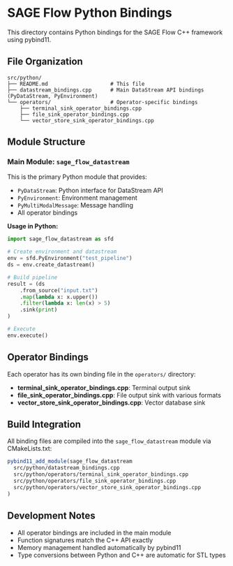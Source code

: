 # SAGE Flow Python Bindings

This directory contains Python bindings for the SAGE Flow C++ framework using pybind11.

## File Organization

```
src/python/
├── README.md                    # This file
├── datastream_bindings.cpp      # Main DataStream API bindings (PyDataStream, PyEnvironment)
└── operators/                   # Operator-specific bindings
    ├── terminal_sink_operator_bindings.cpp
    ├── file_sink_operator_bindings.cpp
    └── vector_store_sink_operator_bindings.cpp
```

## Module Structure

### Main Module: `sage_flow_datastream`

This is the primary Python module that provides:
- `PyDataStream`: Python interface for DataStream API
- `PyEnvironment`: Environment management
- `PyMultiModalMessage`: Message handling
- All operator bindings

**Usage in Python:**
```python
import sage_flow_datastream as sfd

# Create environment and datastream
env = sfd.PyEnvironment("test_pipeline")
ds = env.create_datastream()

# Build pipeline
result = (ds
    .from_source("input.txt")
    .map(lambda x: x.upper())
    .filter(lambda x: len(x) > 5)
    .sink(print)
)

# Execute
env.execute()
```

## Operator Bindings

Each operator has its own binding file in the `operators/` directory:

- **terminal_sink_operator_bindings.cpp**: Terminal output sink
- **file_sink_operator_bindings.cpp**: File output sink with various formats
- **vector_store_sink_operator_bindings.cpp**: Vector database sink

## Build Integration

All binding files are compiled into the `sage_flow_datastream` module via CMakeLists.txt:

```cmake
pybind11_add_module(sage_flow_datastream
  src/python/datastream_bindings.cpp
  src/python/operators/terminal_sink_operator_bindings.cpp
  src/python/operators/file_sink_operator_bindings.cpp
  src/python/operators/vector_store_sink_operator_bindings.cpp
)
```

## Development Notes

- All operator bindings are included in the main module
- Function signatures match the C++ API exactly
- Memory management handled automatically by pybind11
- Type conversions between Python and C++ are automatic for STL types
